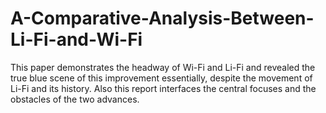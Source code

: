 # A-Comparative-Analysis-Between-Li-Fi-and-Wi-Fi
This paper demonstrates the headway of Wi-Fi and Li-Fi and revealed the true blue scene of this improvement essentially, despite the movement of Li-Fi and its history. Also this report interfaces the central focuses and the obstacles of the two advances.
